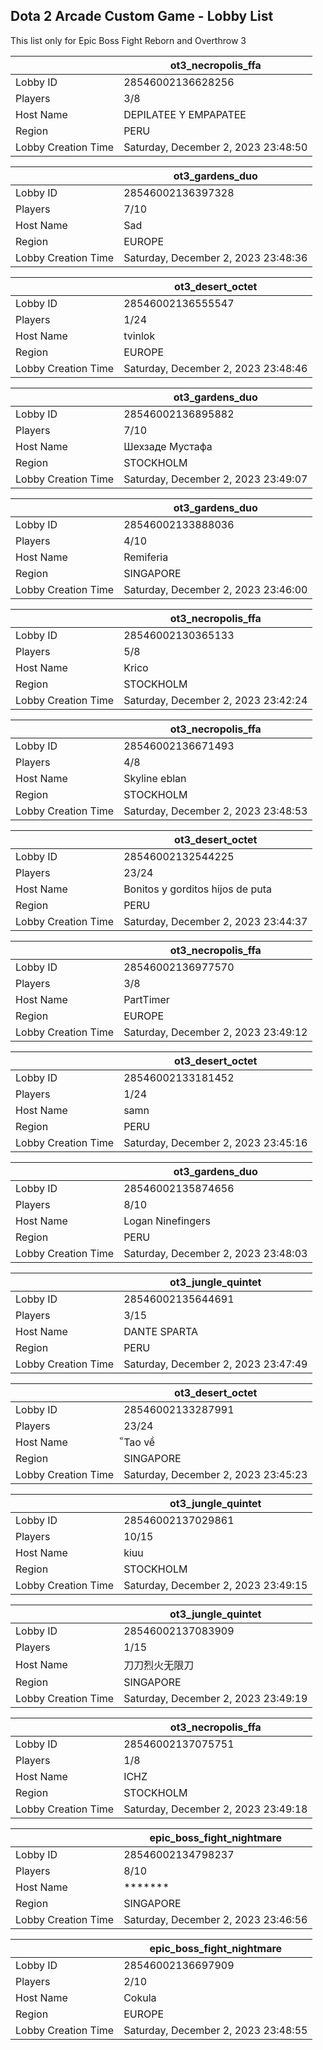 ## Dota 2 Arcade Custom Game - Lobby List

This list only for Epic Boss Fight Reborn and Overthrow 3

|  | ot3_necropolis_ffa |
| ------ | ------ |
| Lobby ID | 28546002136628256 |
| Players | 3/8 |
| Host Name | DEPILATEE Y EMPAPATEE |
| Region | PERU |
| Lobby Creation Time | Saturday, December 2, 2023 23:48:50 |


|  | ot3_gardens_duo |
| ------ | ------ |
| Lobby ID | 28546002136397328 |
| Players | 7/10 |
| Host Name | Sad |
| Region | EUROPE |
| Lobby Creation Time | Saturday, December 2, 2023 23:48:36 |


|  | ot3_desert_octet |
| ------ | ------ |
| Lobby ID | 28546002136555547 |
| Players | 1/24 |
| Host Name | tvinlok |
| Region | EUROPE |
| Lobby Creation Time | Saturday, December 2, 2023 23:48:46 |


|  | ot3_gardens_duo |
| ------ | ------ |
| Lobby ID | 28546002136895882 |
| Players | 7/10 |
| Host Name | Шехзаде Мустафа |
| Region | STOCKHOLM |
| Lobby Creation Time | Saturday, December 2, 2023 23:49:07 |


|  | ot3_gardens_duo |
| ------ | ------ |
| Lobby ID | 28546002133888036 |
| Players | 4/10 |
| Host Name | Remiferia |
| Region | SINGAPORE |
| Lobby Creation Time | Saturday, December 2, 2023 23:46:00 |


|  | ot3_necropolis_ffa |
| ------ | ------ |
| Lobby ID | 28546002130365133 |
| Players | 5/8 |
| Host Name | Krico |
| Region | STOCKHOLM |
| Lobby Creation Time | Saturday, December 2, 2023 23:42:24 |


|  | ot3_necropolis_ffa |
| ------ | ------ |
| Lobby ID | 28546002136671493 |
| Players | 4/8 |
| Host Name | Skyline eblan |
| Region | STOCKHOLM |
| Lobby Creation Time | Saturday, December 2, 2023 23:48:53 |


|  | ot3_desert_octet |
| ------ | ------ |
| Lobby ID | 28546002132544225 |
| Players | 23/24 |
| Host Name | Bonitos y gorditos hijos de puta |
| Region | PERU |
| Lobby Creation Time | Saturday, December 2, 2023 23:44:37 |


|  | ot3_necropolis_ffa |
| ------ | ------ |
| Lobby ID | 28546002136977570 |
| Players | 3/8 |
| Host Name | PartTimer |
| Region | EUROPE |
| Lobby Creation Time | Saturday, December 2, 2023 23:49:12 |


|  | ot3_desert_octet |
| ------ | ------ |
| Lobby ID | 28546002133181452 |
| Players | 1/24 |
| Host Name | samn |
| Region | PERU |
| Lobby Creation Time | Saturday, December 2, 2023 23:45:16 |


|  | ot3_gardens_duo |
| ------ | ------ |
| Lobby ID | 28546002135874656 |
| Players | 8/10 |
| Host Name | Logan Ninefingers |
| Region | PERU |
| Lobby Creation Time | Saturday, December 2, 2023 23:48:03 |


|  | ot3_jungle_quintet |
| ------ | ------ |
| Lobby ID | 28546002135644691 |
| Players | 3/15 |
| Host Name | DANTE SPARTA |
| Region | PERU |
| Lobby Creation Time | Saturday, December 2, 2023 23:47:49 |


|  | ot3_desert_octet |
| ------ | ------ |
| Lobby ID | 28546002133287991 |
| Players | 23/24 |
| Host Name | ็Tao về |
| Region | SINGAPORE |
| Lobby Creation Time | Saturday, December 2, 2023 23:45:23 |


|  | ot3_jungle_quintet |
| ------ | ------ |
| Lobby ID | 28546002137029861 |
| Players | 10/15 |
| Host Name | kiuu |
| Region | STOCKHOLM |
| Lobby Creation Time | Saturday, December 2, 2023 23:49:15 |


|  | ot3_jungle_quintet |
| ------ | ------ |
| Lobby ID | 28546002137083909 |
| Players | 1/15 |
| Host Name | 刀刀烈火无限刀 |
| Region | SINGAPORE |
| Lobby Creation Time | Saturday, December 2, 2023 23:49:19 |


|  | ot3_necropolis_ffa |
| ------ | ------ |
| Lobby ID | 28546002137075751 |
| Players | 1/8 |
| Host Name | ICHZ |
| Region | STOCKHOLM |
| Lobby Creation Time | Saturday, December 2, 2023 23:49:18 |


|  | epic_boss_fight_nightmare |
| ------ | ------ |
| Lobby ID | 28546002134798237 |
| Players | 8/10 |
| Host Name | ******* |
| Region | SINGAPORE |
| Lobby Creation Time | Saturday, December 2, 2023 23:46:56 |


|  | epic_boss_fight_nightmare |
| ------ | ------ |
| Lobby ID | 28546002136697909 |
| Players | 2/10 |
| Host Name | Cokula |
| Region | EUROPE |
| Lobby Creation Time | Saturday, December 2, 2023 23:48:55 |


